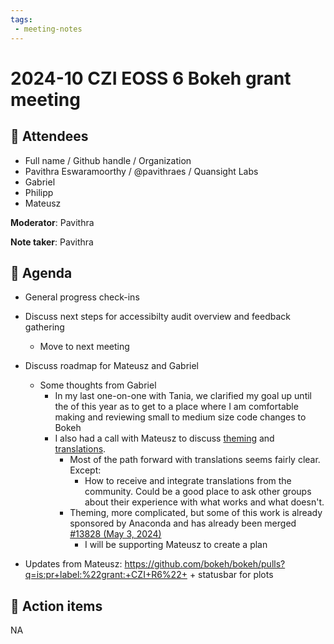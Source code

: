 ```yaml
---
tags:
 - meeting-notes
---
```


# 2024-10 CZI EOSS 6 Bokeh grant meeting

## 👥 Attendees

* Full name / Github handle / Organization
* Pavithra Eswaramoorthy / @pavithraes / Quansight Labs
* Gabriel
* Philipp
* Mateusz

**Moderator**: Pavithra

**Note taker**: Pavithra

## 📝 Agenda
<!-- Add any progress made during the last month and 
 other items needed discussion with the rest of the team -->

- General progress check-ins

- Discuss next steps for accessibilty audit overview and feedback gathering
    - Move to next meeting

- Discuss roadmap for Mateusz and Gabriel
    - Some thoughts from Gabriel
        - In my last one-on-one with Tania, we clarified my goal up until the of this year as to get to a place where I am comfortable making and reviewing small to medium size code changes to Bokeh
        - I also had a call with Mateusz to discuss [theming](https://github.com/Quansight-Labs/czi-bokeh-mgmt/issues/2) and [translations](https://github.com/Quansight-Labs/czi-bokeh-mgmt/issues/10).
            - Most of the path forward with translations seems fairly clear. Except:
                - How to receive and integrate translations from the community. Could be a good place to ask other groups about their experience with what works and what doesn't.
            - Theming, more complicated, but some of this work is already sponsored by Anaconda and has already been merged [#13828 (May 3, 2024)](https://github.com/bokeh/bokeh/pull/13828)
                - I will be supporting Mateusz to create a plan

- Updates from Mateusz: https://github.com/bokeh/bokeh/pulls?q=is:pr+label:%22grant:+CZI+R6%22+ + statusbar for plots
 
## 🚀 Action items

NA
